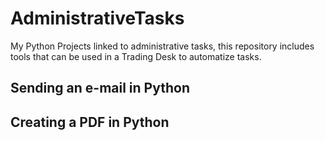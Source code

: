 # AdministrativeTasks
My Python Projects linked to administrative tasks, this repository includes tools that can be used in a Trading Desk to automatize tasks.

## Sending an e-mail in Python


## Creating a PDF in Python

